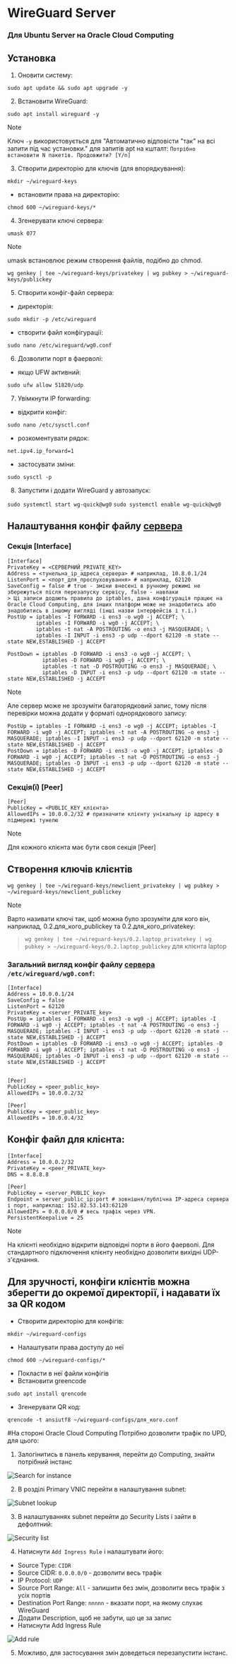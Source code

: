 # WireGuard Server
### Для Ubuntu Server на Oracle Cloud Computing
## Установка
1. Оновити систему:

```sudo apt update && sudo apt upgrade -y ```

2. Встановити WireGuard:

```sudo apt install wireguard -y```

> [!NOTE]
> Ключ `-y` використовується для "Автоматично відповісти "так" на всі запити під час установки." для запитів apt на кшталт:
`Потрібно встановити N пакетів. Продовжити? [Y/n]`

3. Створити директорію для ключів (для впорядкування):

```mkdir ~/wireguard-keys```

- встановити права на директорію:

```chmod 600 ~/wireguard-keys/*```

4. Згенерувати ключі сервера: 

```umask 077```

> [!NOTE]
> umask встановлює режим створення файлів, подібно до chmod.

```wg genkey | tee ~/wireguard-keys/privatekey | wg pubkey > ~/wireguard-keys/publickey```

5. Створити конфіг-файл сервера:
- директорія:

```sudo mkdir -p /etc/wireguard```

- створити файл конфігурації:

```sudo nano /etc/wireguard/wg0.conf```

6. Дозволити порт в фаерволі:
- якщо UFW активний:

```sudo ufw allow 51820/udp```

7. Увімкнути IP forwarding:
- відкрити конфіг:

```sudo nano /etc/sysctl.conf```

- розкоментувати рядок:

```net.ipv4.ip_forward=1```

- застосувати зміни:

```sudo sysctl -p```

8. Запустити і додати WireGuard у автозапуск:

```sudo systemctl start wg-quick@wg0```
```sudo systemctl enable wg-quick@wg0```


## Налаштування конфіг файлу <ins>сервера</ins>
### Секція [Interface]
```
[Interface]
PrivateKey = <СЕРВЕРНИЙ_PRIVATE_KEY>
Address = <тунельна_ip_адреса_сервера> # наприклад, 10.8.0.1/24
ListenPort = <порт_для_прослуховування> # наприклад, 62120
SaveConfig = false # true - зміни внесені в ручному режимі не збережуться після перезапуску сервісу, false - навпаки
> Ці записи додають правила до iptables, дана конфігурація працює на Oracle Cloud Computing, для інших платформ може не знадобитись або знадобитись в іншому вигляді (інші назви інтерфейсів і т.і.)
PostUp = iptables -I FORWARD -i ens3 -o wg0 -j ACCEPT; \
         iptables -I FORWARD -i wg0 -j ACCEPT; \
         iptables -t nat -A POSTROUTING -o ens3 -j MASQUERADE; \
         iptables -I INPUT -i ens3 -p udp --dport 62120 -m state --state NEW,ESTABLISHED -j ACCEPT

PostDown = iptables -D FORWARD -i ens3 -o wg0 -j ACCEPT; \
           iptables -D FORWARD -i wg0 -j ACCEPT; \
           iptables -t nat -D POSTROUTING -o ens3 -j MASQUERADE; \
           iptables -D INPUT -i ens3 -p udp --dport 62120 -m state --state NEW,ESTABLISHED -j ACCEPT
``` 
> [!NOTE]
> Але сервер може не зрозуміти багаторядковий запис, тому після перевірки можна додати у форматі однорядкового запису:
``` 
PostUp = iptables -I FORWARD -i ens3 -o wg0 -j ACCEPT; iptables -I FORWARD -i wg0 -j ACCEPT; iptables -t nat -A POSTROUTING -o ens3 -j MASQUERADE; iptables -I INPUT -i ens3 -p udp --dport 62120 -m state --state NEW,ESTABLISHED -j ACCEPT
PostDown = iptables -D FORWARD -i ens3 -o wg0 -j ACCEPT; iptables -D FORWARD -i wg0 -j ACCEPT; iptables -t nat -D POSTROUTING -o ens3 -j MASQUERADE; iptables -D INPUT -i ens3 -p udp --dport 62120 -m state --state NEW,ESTABLISHED -j ACCEPT

``` 
### Секція(ї) [Peer]
```
[Peer]
PublicKey = <PUBLIC_KEY_клієнта>
AllowedIPs = 10.0.0.2/32 # призначити клієнту унікальну ip адресу в підмережі тунелю
```
> [!NOTE]
> Для кожного клієнта має бути своя секція [Peer]


## Створення ключів клієнтів

```wg genkey | tee ~/wireguard-keys/newclient_privatekey | wg pubkey > ~/wireguard-keys/newclient_publickey```
> [!NOTE]
> Варто називати ключі так, щоб можна було зрозуміти для кого він, наприклад, 0.2.для_кого_publickey та 0.2.для_кого_privatekey:

>```wg genkey | tee ~/wireguard-keys/0.2.laptop_privatekey | wg pubkey > ~/wireguard-keys/0.2.laptop_publickey```
> для клієнта laptop


### Загальний вигляд конфіг файлу <ins>сервера</ins> ```/etc/wireguard/wg0.conf```:
```                                                                               
[Interface]
Address = 10.0.0.1/24
SaveConfig = false
ListenPort = 62120
PrivateKey = <server_PRIVATE_key>
PostUp = iptables -I FORWARD -i ens3 -o wg0 -j ACCEPT; iptables -I FORWARD -i wg0 -j ACCEPT; iptables -t nat -A POSTROUTING -o ens3 -j MASQUERADE; iptables -I INPUT -i ens3 -p udp --dport 62120 -m state --state NEW,ESTABLISHED -j ACCEPT
PostDown = iptables -D FORWARD -i ens3 -o wg0 -j ACCEPT; iptables -D FORWARD -i wg0 -j ACCEPT; iptables -t nat -D POSTROUTING -o ens3 -j MASQUERADE; iptables -D INPUT -i ens3 -p udp --dport 62120 -m state --state NEW,ESTABLISHED -j ACCEPT


[Peer]
PublicKey = <peer_public_key>
AllowedIPs = 10.0.0.2/32

[Peer]
PublicKey = <peer_public_key>
AllowedIPs = 10.0.0.4/32
```

## Конфіг файл для клієнта:
```
[Interface]
Address = 10.0.0.2/32
PrivateKey = <peer_PRIVATE_key>
DNS = 8.8.8.8

[Peer]
PublicKey = <server_PUBLIC_key>
Endpoint = server_public_ip:port # зовнішня/публічна IP-адреса сервера і порт, наприклад: 152.82.53.143:62120
AllowedIPs = 0.0.0.0/0 # весь трафік через VPN.
PersistentKeepalive = 25 
```
> [!NOTE]
> На клієнті необхідно відкрити відповідні порти в його фаерволі. Для стандартного підключення клієнту необхідно дозволити вихідні UDP-з'єднання.


## Для зручності, конфіги клієнтів можна зберегти до окремої директорії, і надавати їх за QR кодом
- Створити директорію для конфігів:

```mkdir ~/wireguard-configs```

- Налаштувати права доступу до неї

```chmod 600 ~/wireguard-configs/*```

- Покласти в неї файли конфігів
- Встановити greencode

```sudo apt install qrencode```

- Згенерувати QR код:

```qrencode -t ansiutf8 ~/wireguard-configs/для_кого.conf```


#На стороні Oracle Cloud Computing
Потрібно дозволити трафік по UPD, для цього:
1. Залогінитись в панель керування, перейти до Computing, знайти потрібний інстанс

![Search for instance](find_instance.png)

2. В розділі Primary VNIC перейти в налаштування subnet:

![Subnet lookup](find_subnet_settings.png)

3. В налаштуваннях subnet перейти до Security Lists і зайти в дефолтний:

![Security list](edit_default_s_list.png)

4. Натиснути `Add Ingress Rule` і налаштувати його:
- Source Type: `CIDR`
- Source CIDR: `0.0.0.0/0` - дозволити весь трафік
- IP Protocol: `UDP`
- Source Port Range: `All` - залишити без змін, дозволити весь трафік з усіх портів
- Destination Port Range: `nnnnn` - вказати порт, на якому слухає WireGuard 
- Додати Description, щоб не забути, що це за запис
- Натиснути Add Ingress Rule

![Add rule](setup_ingress_rule.png)

5. Можливо, для застосування змін доведеться перезапустити інстанс.
